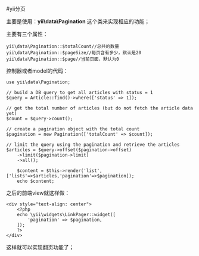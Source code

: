 #yii分页

主要是使用：**yii\data\Pagination** 这个类来实现相应的功能；  

主要有三个属性：  

	yii\data\Pagination::$totalCount//总共的数量
	yii\data\Pagination::$pageSize//每页含有多少，默认是20
	yii\data\Pagination::$page//当前页面，默认为0
	
	
控制器或者model的代码：  

	use yii\data\Pagination;
	
	// build a DB query to get all articles with status = 1
	$query = Article::find()->where(['status' => 1]);
	
	// get the total number of articles (but do not fetch the article data yet)
	$count = $query->count();
	
	// create a pagination object with the total count
	$pagination = new Pagination(['totalCount' => $count]);
	
	// limit the query using the pagination and retrieve the articles
	$articles = $query->offset($pagination->offset)
	    ->limit($pagination->limit)
	    ->all();
	    
	    $content = $this->render('list',['lists'=>$articles,'pagination'=>$pagination]);
	    echo $content;
	    
之后的前端view就这样做：  

	<div style="text-align: center">
	    <?php
	    echo \yii\widgets\LinkPager::widget([
	        'pagination' => $pagination,
	    ]);
	    ?>
	</div>
	
这样就可以实现翻页功能了；